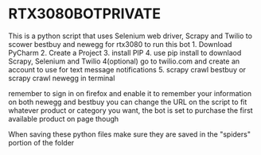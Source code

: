 # RTX3080BOTPRIVATE
This is a python script that uses Selenium web driver, Scrapy and Twilio to scower bestbuy and newegg for rtx3080 to run this bot 1. Download PyCharm 2. Create a Project 3. install PIP 4. use pip install to downlaod Scrapy, Selenium and Twilio 4(optional) go to twilio.com and create an account to use for text message notifications  5. scrapy crawl bestbuy or scrapy crawl newegg in terminal



remember to sign in on firefox and enable it to remember your information on both newegg and bestbuy
you can change the URL on the script to fit whatever product or category you want, the bot is set to purchase the first available product on page though

When saving these python files make sure they are saved in the "spiders" portion of the folder
